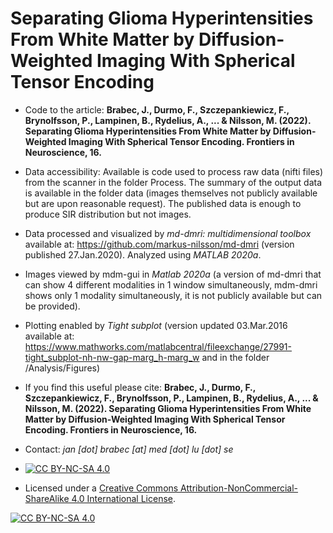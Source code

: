 # Separating Glioma Hyperintensities From White Matter by Diffusion-Weighted Imaging With Spherical Tensor Encoding
* Code to the article: **Brabec, J., Durmo, F., Szczepankiewicz, F., Brynolfsson, P., Lampinen, B., Rydelius, A., ... & Nilsson, M. (2022). Separating Glioma Hyperintensities From White Matter by Diffusion-Weighted Imaging With Spherical Tensor Encoding. Frontiers in Neuroscience, 16.**

* Data accessibility: Available is code used to process raw data (nifti files) from the scanner in the folder Process. The summary of the output data is available in the folder data (images themselves not publicly available but are upon reasonable request). The published data is enough to produce SIR distribution but not images.
* Data processed and visualized by *md-dmri: multidimensional toolbox* available at: https://github.com/markus-nilsson/md-dmri (version published 27.Jan.2020). Analyzed using *MATLAB 2020a*.
* Images viewed by mdm-gui in *Matlab 2020a* (a version of md-dmri that can show 4 different modalities in 1 window simultaneously, mdm-dmri shows only 1 modality simultaneously, it is not publicly available but can be provided).
* Plotting enabled by *Tight subplot* (version updated 03.Mar.2016 available at: https://www.mathworks.com/matlabcentral/fileexchange/27991-tight_subplot-nh-nw-gap-marg_h-marg_w and in the folder /Analysis/Figures)

* If you find this useful please cite:
**Brabec, J., Durmo, F., Szczepankiewicz, F., Brynolfsson, P., Lampinen, B., Rydelius, A., ... & Nilsson, M. (2022). Separating Glioma Hyperintensities From White Matter by Diffusion-Weighted Imaging With Spherical Tensor Encoding. Frontiers in Neuroscience, 16.**

* Contact: *jan [dot] brabec [at] med [dot] lu [dot] se*

* [![CC BY-NC-SA 4.0][cc-by-nc-sa-shield]][cc-by-nc-sa]
* Licensed under a [Creative Commons Attribution-NonCommercial-ShareAlike 4.0 International License][cc-by-nc-sa].

[![CC BY-NC-SA 4.0][cc-by-nc-sa-image]][cc-by-nc-sa]

[cc-by-nc-sa]: http://creativecommons.org/licenses/by-nc-sa/4.0/
[cc-by-nc-sa-image]: https://licensebuttons.net/l/by-nc-sa/4.0/88x31.png
[cc-by-nc-sa-shield]: https://img.shields.io/badge/License-CC%20BY--NC--SA%204.0-lightgrey.svg
